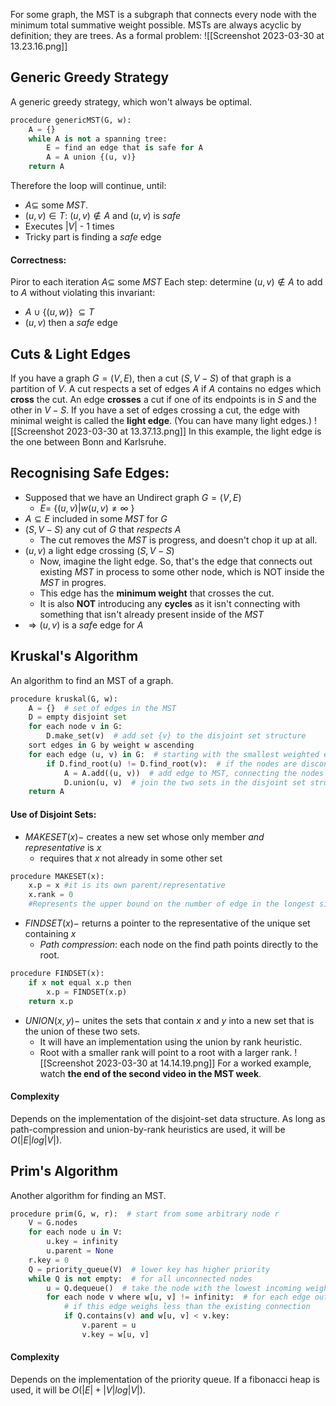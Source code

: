 For some graph, the MST is a subgraph that connects every node with the minimum total summative weight possible. MSTs are always acyclic by definition; they are trees.
As a formal problem:
![[Screenshot 2023-03-30 at 13.23.16.png]]

## Generic Greedy Strategy
A generic greedy strategy, which won't always be optimal.
```python
procedure genericMST(G, w):
	A = {}
	while A is not a spanning tree:
		E = find an edge that is safe for A
		A = A union {(u, v)}
	return A
```
Therefore the loop will continue, until:
- $A \subseteq$ some $MST$.
- $(u,v) \in T$: $(u,v) \notin A$ and $(u,v)$ is *safe*
- Executes |$V$| - 1 times 
- Tricky part is finding a *safe* edge
#### Correctness:
Piror to each iteration $A \subseteq$ some $MST$ 
Each step: determine $(u,v) \notin A$ to add to $A$ without violating this invariant:
- $A$ $\cup$ {$(u,w)$} $\subseteq T$    
- $(u,v)$ then a *safe* edge
 
## Cuts & Light Edges
If you have a graph $G=(V, E)$, then a cut $(S, V-S)$ of that graph is a partition of $V$.
A cut respects a set of edges $A$ if $A$ contains no edges which **cross** the cut. An edge **crosses** a cut if one of its endpoints is in $S$ and the other in $V - S$.
If you have a set of edges crossing a cut, the edge with minimal weight is called the **light edge**. (You can have many light edges.)
![[Screenshot 2023-03-30 at 13.37.13.png]]
In this example, the light edge is the one between Bonn and Karlsruhe.

## Recognising Safe Edges:
- Supposed that we have an Undirect graph $G = (V,E)$
	- $E =$ {$(u,v) | w(u,v) \neq \infty$ }
- $A \subseteq E$ included in some $MST$ for $G$
- $(S,V-S)$ any cut of $G$ that *respects* $A$ 
	- The cut removes the $MST$ is progress, and doesn't chop it up at all.
- $(u,v)$ a light edge crossing $(S,V-S)$
	- Now, imagine the light edge. So, that's the edge that connects out existing $MST$  in process to some other node, which is NOT inside the $MST$ in progres.
	- This edge has the **minimum weight**  that crosses the cut.
	- It is also **NOT** introducing any **cycles** as it isn't connecting with something that isn't already present inside of the $MST$
- $\Longrightarrow (u,v)$ is a *saf*e edge for $A$

## Kruskal's Algorithm
An algorithm to find an MST of a graph.
```python
procedure kruskal(G, w):
	A = {}  # set of edges in the MST
	D = empty disjoint set
	for each node v in G:
		D.make_set(v)  # add set {v} to the disjoint set structure
	sort edges in G by weight w ascending
	for each edge (u, v) in G:  # starting with the smallest weighted edge
		if D.find_root(u) != D.find_root(v):  # if the nodes are disconnected
			A = A.add((u, v))  # add edge to MST, connecting the nodes
			D.union(u, v)  # join the two sets in the disjoint set structure
	return A
```

#### Use of Disjoint Sets:
- $MAKESET(x) -$   creates a new set whose only member *and representative* is $x$
	- requires that $x$ not already in some other set
```python
procedure MAKESET(x):
	x.p = x #it is its own parent/representative
	x.rank = 0
	#Represents the upper bound on the number of edge in the longest simple path from the descendent lead to x.
```
- $FINDSET(x)-$ returns a pointer to the representative of the unique set containing $x$ 
	- *Path compression*: each node on the find path points directly to the root.
```python
procedure FINDSET(x):
	if x not equal x.p then
		x.p = FINDSET(x.p)
	return x.p
```
- $UNION(x,y)-$ unites the sets that contain $x$ and $y$ into a new set that is the union of these two sets.
	- It will have an implementation using the union by rank heuristic.
	- Root with a smaller rank  will point to a root with a larger rank.
![[Screenshot 2023-03-30 at 14.14.19.png]]
For a worked example, watch **the end of the second video in the MST week**.
#### Complexity
Depends on the implementation of the disjoint-set data structure. As long as path-compression and union-by-rank heuristics are used, it will be $O(|E|log|V|)$.

## Prim's Algorithm
Another algorithm for finding an MST.
```python
procedure prim(G, w, r):  # start from some arbitrary node r
	V = G.nodes
	for each node u in V:
		u.key = infinity
		u.parent = None
	r.key = 0
	Q = priority_queue(V)  # lower key has higher priority
	while Q is not empty:  # for all unconnected nodes
		u = Q.dequeue()  # take the node with the lowest incoming weight
		for each node v where w[u, v] != infinity:  # for each edge out of u
			# if this edge weighs less than the existing connection
			if Q.contains(v) and w[u, v] < v.key:   
				v.parent = u
				v.key = w[u, v]
```
#### Complexity
Depends on the implementation of the priority queue. If a fibonacci heap is used, it will be $O(|E| + |V|log|V|)$.